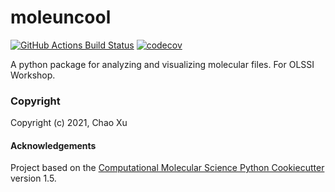 moleuncool
==============================
[//]: # (Badges)
[![GitHub Actions Build Status](https://github.com/REPLACE_WITH_OWNER_ACCOUNT/moleuncool/workflows/CI/badge.svg)](https://github.com/REPLACE_WITH_OWNER_ACCOUNT/moleuncool/actions?query=workflow%3ACI)
[![codecov](https://codecov.io/gh/REPLACE_WITH_OWNER_ACCOUNT/moleuncool/branch/master/graph/badge.svg)](https://codecov.io/gh/REPLACE_WITH_OWNER_ACCOUNT/moleuncool/branch/master)


A python package for analyzing and visualizing molecular files. For OLSSI Workshop.

### Copyright

Copyright (c) 2021, Chao Xu


#### Acknowledgements
 
Project based on the 
[Computational Molecular Science Python Cookiecutter](https://github.com/molssi/cookiecutter-cms) version 1.5.
